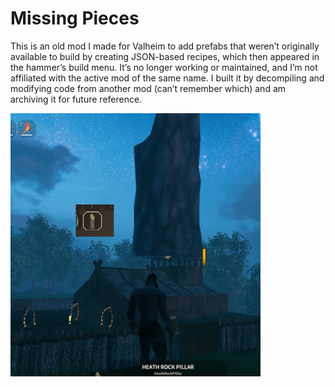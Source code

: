 # Missing Pieces

This is an old mod I made for Valheim to add prefabs that weren’t originally available to build by creating JSON-based recipes, which then appeared in the hammer’s build menu. It’s no longer working or maintained, and I’m not affiliated with the active mod of the same name. I built it by decompiling and modifying code from another mod (can’t remember which) and am archiving it for future reference.

<img src="example.png" alt="Example" width="400"/>

